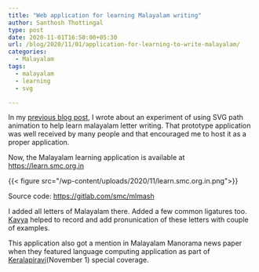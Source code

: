```yaml
---
title: "Web application for learning Malayalam writing"
author: Santhosh Thottingal
type: post
date: 2020-11-01T16:50:00+05:30
url: /blog/2020/11/01/application-for-learning-to-write-malayalam/
categories:
  - Malayalam
tags:
  - malayalam
  - learning
  - svg

---
```


In my [previous blog post](/blog/2020/10/27/learning-to-write-malayalam-svg-animation/), I wrote about an experiment of using SVG path animation to help learn malayalam letter writing. That prototype application was well received by many people and that encouraged me to host it as a proper application.

Now, the Malayalam learning application is available at https://learn.smc.org.in

{{< figure src="/wp-content/uploads/2020/11/learn.smc.org.in.png">}}

Source code: https://gitlab.com/smc/mlmash

I added all letters of Malayalam there. Added a few common ligatures too. [Kavya](https://kavyamanohar.com/) helped to record and add pronunication of these letters with couple of examples.

This application also got a mention in Malayalam Manorama news paper when they featured language computing application as part of [Keralapiravi](https://en.wikipedia.org/wiki/Kerala_Piravi)(November 1) special coverage.

